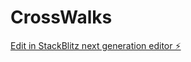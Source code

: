 # CrossWalks

[Edit in StackBlitz next generation editor ⚡️](https://stackblitz.com/~/github.com/Digitally-Challenged/CrossWalks)